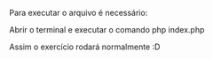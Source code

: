 Para executar o arquivo é necessário:

Abrir o terminal e executar o comando php index.php

Assim o exercício rodará normalmente :D 